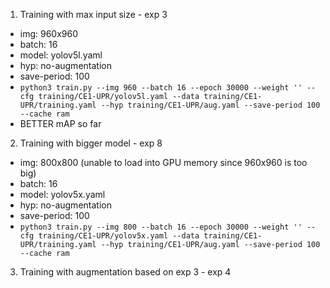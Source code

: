1. Training with max input size - exp 3
  - img: 960x960
  - batch: 16
  - model: yolov5l.yaml
  - hyp: no-augmentation
  - save-period: 100
  - `python3 train.py --img 960 --batch 16 --epoch 30000 --weight '' --cfg training/CE1-UPR/yolov5l.yaml --data training/CE1-UPR/training.yaml --hyp training/CE1-UPR/aug.yaml --save-period 100 --cache ram`
  - BETTER mAP so far

2. Training with bigger model - exp 8
  - img: 800x800 (unable to load into GPU memory since 960x960 is too big)
  - batch: 16
  - model: yolov5x.yaml
  - hyp: no-augmentation
  - save-period: 100
  - `python3 train.py --img 800 --batch 16 --epoch 30000 --weight '' --cfg training/CE1-UPR/yolov5x.yaml --data training/CE1-UPR/training.yaml --hyp training/CE1-UPR/aug.yaml --save-period 100 --cache ram`

3. Training with augmentation based on exp 3 - exp 4
